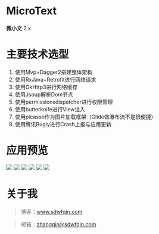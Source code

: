 # MicroText

**微小文** 2.x

# 主要技术选型

1. 使用Mvp+Dagger2搭建整体架构
2. 使用RxJava+Retrofit进行网络请求
3. 使用OkHttp3进行网络缓存
4. 使用Jsoup解析Dom节点
5. 使用permissionsdispatcher进行权限管理
6. 使用butterknife进行View注入
7. 使用picasso作为图片加载框架（Glide做瀑布流不是很便捷）
8. 使用腾讯Bugly进行Crash上报与应用更新

# 应用预览

![](http://sdwfqin1-1252249614.costj.myqcloud.com/blog/MicroText%20%281%29.png)
![](http://sdwfqin1-1252249614.costj.myqcloud.com/blog/MicroText%20%282%29.png)
![](http://sdwfqin1-1252249614.costj.myqcloud.com/blog/MicroText%20%283%29.png)
![](http://sdwfqin1-1252249614.costj.myqcloud.com/blog/MicroText%20%284%29.png)
![](http://sdwfqin1-1252249614.costj.myqcloud.com/blog/MicroText%20%285%29.png)
![](http://sdwfqin1-1252249614.costj.myqcloud.com/blog/MicroText%20%286%29.png)

# 关于我

> 博客：www.sdwfqin.com

> 邮箱：zhangqin@sdwfqin.com